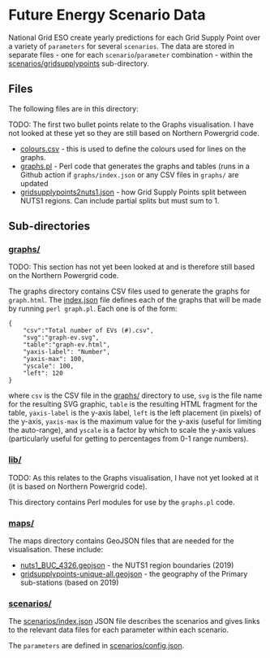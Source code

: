 # Future Energy Scenario Data

National Grid ESO create yearly predictions for each Grid Supply Point over a variety of `parameters` for several `scenarios`. The data are stored in separate files - one for each `scenario`/`parameter` combination - within the [scenarios/gridsupplypoints](scenarios/gridsupplypoints/) sub-directory. 

## Files

The following files are in this directory:

TODO: The first two bullet points relate to the Graphs visualisation. I have not looked at these yet so they are still based on Northern Powergrid code.

* [colours.csv](colours.csv) - this is used to define the colours used for lines on the graphs.
* [graphs.pl](graphs.pl) - Perl code that generates the graphs and tables (runs in a Github action if `graphs/index.json` or any CSV files in `graphs/` are updated 
* [gridsupplypoints2nuts1.json](gridsupplypoints2nuts1.json) - how Grid Supply Points split between NUTS1 regions. Can include partial splits but must sum to 1.

## Sub-directories

### [graphs/](graphs/)

TODO: This section has not yet been looked at and is therefore still based on the Northern Powergrid code.

The graphs directory contains CSV files used to generate the graphs for `graph.html`. The [index.json](graphs/index.json) file defines each of the graphs that will be made by running `perl graph.pl`. Each one is of the form:

```
{
	"csv":"Total number of EVs (#).csv",
	"svg":"graph-ev.svg",
	"table":"graph-ev.html",
	"yaxis-label": "Number",
	"yaxis-max": 100,
	"yscale": 100,
	"left": 120
}
```

where `csv` is the CSV file in the [graphs/](graphs/) directory to use, `svg` is the file name for the resulting SVG graphic, `table` is the resulting HTML fragment for the table, `yaxis-label` is the y-axis label, `left` is the left placement (in pixels) of the y-axis, `yaxis-max` is the maximum value for the y-axis (useful for limiting the auto-range), and `yscale` is a factor by which to scale the y-axis values (particularly useful for getting to percentages from 0-1 range numbers).

### [lib/](lib/)

TODO: As this relates to the Graphs visualisation, I have not yet looked at it (it is based on Northern Powergrid code).

This directory contains Perl modules for use by the `graphs.pl` code.

### [maps/](maps/)

The maps directory contains GeoJSON files that are needed for the visualisation. These include:

  * [nuts1_BUC_4326.geojson](maps/nuts1_BUC_4326.geojson) - the NUTS1 region boundaries (2019)
  * [gridsupplypoints-unique-all.geojson](maps/gridsupplypoints-unique-all.geojson) - the geography of the Primary sub-stations (based on 2019)

### [scenarios/](scenarios/)

The [scenarios/index.json](scenarios/index.json) JSON file describes the scenarios and gives links to the relevant data files for each parameter within each scenario.

The `parameters` are defined in [scenarios/config.json](scenarios/config.json).

